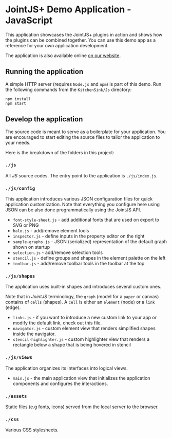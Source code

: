 # JointJS+ Demo Application - JavaScript

This application showcases the JointJS+ plugins in action and shows how the plugins
can be combined together. You can use this demo app as a reference for your own application
development.

The application is also available online [on our website](https://www.jointjs.com/demos/kitchen-sink-app).

## Running the application

A simple HTTP server (requires `Node.js` and `npm`) is part of this demo. Run the following commands from the `KitchenSink/Js` directory:

```
npm install
npm start
```

## Develop the application

The source code is meant to serve as a boilerplate for your application. You are encouraged to start editing the source files to tailor the application to your needs.

Here is the breakdown of the folders in this project:

### `./js`

All _JS_ source codes. The entry point to the application is `./js/index.js`.

### `./js/config`

This application introduces various JSON configuration files for quick application customization.
Note that everything you configure here using JSON can be also done programmatically using the JointJS API.

- `font-style-sheet.js` - add additional fonts that are used on export to SVG or PNG
- `halo.js` - add/remove element tools
- `inspector.js` - define inputs in the property editor on the right
- `sample-graphs.js` - JSON (serialized) representation of the default graph shown on startup
- `selection.js` - add/remove selection tools
- `stencil.js` - define groups and shapes in the element palette on the left
- `toolbar.js` - add/remove toolbar tools in the toolbar at the top

### `./js/shapes`

The application uses built-in shapes and introduces several custom ones.

Note that in _JointJS_ terminology, the `graph` (model for a `paper` or canvas) contains of `cells` (shapes). A `cell` is either an `element` (node) or a `link` (edge).

- `links.js` - if you want to introduce a new custom link to your app or modify the default link, check out this file.
- `navigator.js` - custom element view that renders simplified shapes inside the navigator.
- `stencil-highlighter.js` - custom highlighter view that renders a rectangle below a shape that is being hovered in stencil

### `./js/views`

The application organizes its interfaces into logical views.

- `main.js` - the main application view that initializes the application components and configures the interactions.

### `./assets`

Static files (e.g fonts, icons) served from the local server to the browser.

### `./css`

Various CSS stylesheets.
